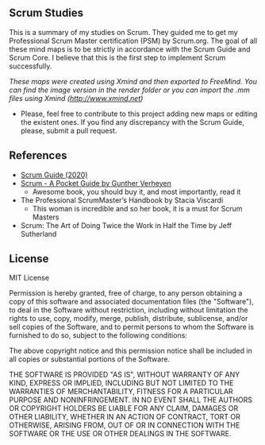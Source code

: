 ## Scrum Studies
This is a summary of my studies on Scrum. They guided me to get my Professional Scrum Master certification (PSM) by 
Scrum.org. The goal of all these mind maps is to be strictly in accordance with the Scrum Guide and Scrum Core. 
I believe that this is the first step to implement Scrum successfully.

*These maps were created using Xmind and then exported to FreeMind. You can find the image version in the render folder
or you can import the .mm files using Xmind (http://www.xmind.net)*

- Please, feel free to contribute to this project adding new maps or editing the existent ones.
If you find any discrepancy with the Scrum Guide, please, submit a pull request.



## References
- [Scrum Guide (2020)](https://github.com/tuhinmallick/Professional_Scrum_Master1_Certification/blob/main/Documents/2020-Scrum-Guide-US.pdf)
- [Scrum - A Pocket Guide by Gunther Verheyen](https://github.com/tuhinmallick/Professional_Scrum_Master/blob/main/Documents/scrum-a-pocket-guide-excerpt.pdf)
    - Awesome book, you should buy it, and most importantly, read it
- The Professional ScrumMaster’s Handbook by Stacia Viscardi
    - This woman is incredible and so her book, it is a must for Scrum Masters
- Scrum: The Art of Doing Twice the Work in Half the Time by Jeff Sutherland

## License

MIT License



Permission is hereby granted, free of charge, to any person obtaining a copy
of this software and associated documentation files (the "Software"), to deal
in the Software without restriction, including without limitation the rights
to use, copy, modify, merge, publish, distribute, sublicense, and/or sell
copies of the Software, and to permit persons to whom the Software is
furnished to do so, subject to the following conditions:

The above copyright notice and this permission notice shall be included in all
copies or substantial portions of the Software.

THE SOFTWARE IS PROVIDED "AS IS", WITHOUT WARRANTY OF ANY KIND, EXPRESS OR
IMPLIED, INCLUDING BUT NOT LIMITED TO THE WARRANTIES OF MERCHANTABILITY,
FITNESS FOR A PARTICULAR PURPOSE AND NONINFRINGEMENT. IN NO EVENT SHALL THE
AUTHORS OR COPYRIGHT HOLDERS BE LIABLE FOR ANY CLAIM, DAMAGES OR OTHER
LIABILITY, WHETHER IN AN ACTION OF CONTRACT, TORT OR OTHERWISE, ARISING FROM,
OUT OF OR IN CONNECTION WITH THE SOFTWARE OR THE USE OR OTHER DEALINGS IN THE
SOFTWARE.
